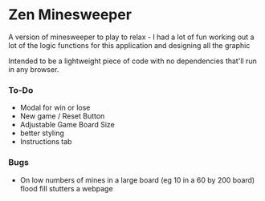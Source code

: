 # Zen Minesweeper

A version of minesweeper to play to relax - I had a lot of fun working out a lot of the logic functions for this application and designing all the graphic

Intended to be a lightweight piece of code with no dependencies that'll run in any browser.

### To-Do

- Modal for win or lose
- New game / Reset Button
- Adjustable Game Board Size
- better styling
- Instructions tab

### Bugs

- On low numbers of mines in a large board (eg 10 in a 60 by 200 board) flood fill stutters a webpage
